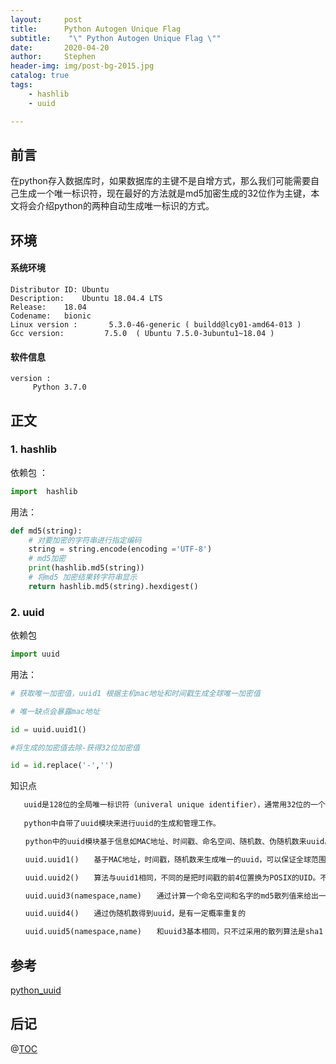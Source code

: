 ```yaml
---
layout:     post
title:      Python Autogen Unique Flag 
subtitle:    "\" Python Autogen Unique Flag \""
date:       2020-04-20
author:     Stephen
header-img: img/post-bg-2015.jpg
catalog: true
tags:
    - hashlib
    - uuid

---
```

## 前言

在python存入数据库时，如果数据库的主键不是自增方式，那么我们可能需要自己生成一个唯一标识符，现在最好的方法就是md5加密生成的32位作为主键，本文将会介绍python的两种自动生成唯一标识的方式。

## 环境
#### 系统环境
```text
Distributor ID:	Ubuntu
Description:	Ubuntu 18.04.4 LTS
Release:	18.04
Codename:	bionic
Linux version :       5.3.0-46-generic ( buildd@lcy01-amd64-013 ) 
Gcc version:         7.5.0  ( Ubuntu 7.5.0-3ubuntu1~18.04 )
```
#### 软件信息
```text
version : 	
     Python 3.7.0
```

## 正文

###  1. hashlib

依赖包 ：

```python
import  hashlib
```
用法：
```python
def md5(string):
    # 对要加密的字符串进行指定编码
    string = string.encode(encoding ='UTF-8')
    # md5加密
	print(hashlib.md5(string))
    # 将md5 加密结果转字符串显示
    return hashlib.md5(string).hexdigest()
```

###  2. uuid
依赖包
```python
import uuid
```
用法：
```python
# 获取唯一加密值，uuid1 根据主机mac地址和时间戳生成全球唯一加密值

# 唯一缺点会暴露mac地址

id = uuid.uuid1()

#将生成的加密值去除-获得32位加密值

id = id.replace('-','')
```
知识点
``` tex
   uuid是128位的全局唯一标识符（univeral unique identifier），通常用32位的一个字符串的形式来表现。有时也称guid(global unique identifier)。
  
   python中自带了uuid模块来进行uuid的生成和管理工作。

　　python中的uuid模块基于信息如MAC地址、时间戳、命名空间、随机数、伪随机数来uuid。具体方法有如下几个：　　

　　uuid.uuid1()　　基于MAC地址，时间戳，随机数来生成唯一的uuid，可以保证全球范围内的唯一性，缺点会暴露mac地址。

　　uuid.uuid2()　　算法与uuid1相同，不同的是把时间戳的前4位置换为POSIX的UID。不过需要注意的是python中没有基于DCE的算法，所以python的uuid模块中没有uuid2这个方法。

　　uuid.uuid3(namespace,name)　　通过计算一个命名空间和名字的md5散列值来给出一个uuid

　　uuid.uuid4()　　通过伪随机数得到uuid，是有一定概率重复的

　　uuid.uuid5(namespace,name)　　和uuid3基本相同，只不过采用的散列算法是sha1
```
## 参考
[python_uuid](https://vinming.github.io/2018/05/01/python_uuid/)
## 后记

@[TOC](这里写自定义目录标题)



